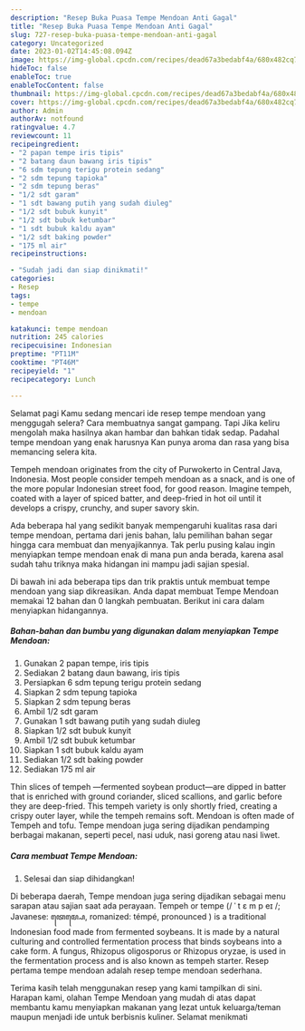 ```yaml
---
description: "Resep Buka Puasa Tempe Mendoan Anti Gagal"
title: "Resep Buka Puasa Tempe Mendoan Anti Gagal"
slug: 727-resep-buka-puasa-tempe-mendoan-anti-gagal
category: Uncategorized
date: 2023-01-02T14:45:08.094Z
image: https://img-global.cpcdn.com/recipes/dead67a3bedabf4a/680x482cq70/tempe-mendoan-foto-resep-utama.jpg
hideToc: false
enableToc: true
enableTocContent: false
thumbnail: https://img-global.cpcdn.com/recipes/dead67a3bedabf4a/680x482cq70/tempe-mendoan-foto-resep-utama.jpg
cover: https://img-global.cpcdn.com/recipes/dead67a3bedabf4a/680x482cq70/tempe-mendoan-foto-resep-utama.jpg
author: Admin
authorAv: notfound
ratingvalue: 4.7
reviewcount: 11
recipeingredient:
- "2 papan tempe iris tipis"
- "2 batang daun bawang iris tipis"
- "6 sdm tepung terigu protein sedang"
- "2 sdm tepung tapioka"
- "2 sdm tepung beras"
- "1/2 sdt garam"
- "1 sdt bawang putih yang sudah diuleg"
- "1/2 sdt bubuk kunyit"
- "1/2 sdt bubuk ketumbar"
- "1 sdt bubuk kaldu ayam"
- "1/2 sdt baking powder"
- "175 ml air"
recipeinstructions:

- "Sudah jadi dan siap dinikmati!"
categories:
- Resep
tags:
- tempe
- mendoan

katakunci: tempe mendoan 
nutrition: 245 calories
recipecuisine: Indonesian
preptime: "PT11M"
cooktime: "PT46M"
recipeyield: "1"
recipecategory: Lunch

---
```



Selamat pagi Kamu sedang mencari ide resep tempe mendoan yang menggugah selera? Cara membuatnya sangat gampang. Tapi Jika keliru mengolah maka hasilnya akan hambar dan bahkan tidak sedap. Padahal tempe mendoan yang enak harusnya Kan punya aroma dan rasa yang bisa memancing selera kita.


Tempeh mendoan originates from the city of Purwokerto in Central Java, Indonesia. Most people consider tempeh mendoan as a snack, and is one of the more popular Indonesian street food, for good reason. Imagine tempeh, coated with a layer of spiced batter, and deep-fried in hot oil until it develops a crispy, crunchy, and super savory skin.

Ada beberapa hal yang sedikit banyak mempengaruhi kualitas rasa dari tempe mendoan, pertama dari jenis bahan, lalu pemilihan bahan segar hingga cara membuat dan menyajikannya. Tak perlu pusing kalau ingin menyiapkan tempe mendoan enak di mana pun anda berada, karena asal sudah tahu triknya maka hidangan ini mampu jadi sajian spesial.


Di bawah ini ada beberapa tips dan trik praktis untuk membuat tempe mendoan yang siap dikreasikan. Anda dapat membuat Tempe Mendoan memakai 12 bahan dan 0 langkah pembuatan. Berikut ini cara dalam menyiapkan hidangannya.

<!--inarticleads1-->

##### Bahan-bahan dan bumbu yang digunakan dalam menyiapkan Tempe Mendoan:

1. Gunakan 2 papan tempe, iris tipis
1. Sediakan 2 batang daun bawang, iris tipis
1. Persiapkan 6 sdm tepung terigu protein sedang
1. Siapkan 2 sdm tepung tapioka
1. Siapkan 2 sdm tepung beras
1. Ambil 1/2 sdt garam
1. Gunakan 1 sdt bawang putih yang sudah diuleg
1. Siapkan 1/2 sdt bubuk kunyit
1. Ambil 1/2 sdt bubuk ketumbar
1. Siapkan 1 sdt bubuk kaldu ayam
1. Sediakan 1/2 sdt baking powder
1. Sediakan 175 ml air


Thin slices of tempeh —fermented soybean product—are dipped in batter that is enriched with ground coriander, sliced scallions, and garlic before they are deep-fried. This tempeh variety is only shortly fried, creating a crispy outer layer, while the tempeh remains soft. Mendoan is often made of Tempeh and tofu. Tempe mendoan juga sering dijadikan pendamping berbagai makanan, seperti pecel, nasi uduk, nasi goreng atau nasi liwet. 

<!--inarticleads2-->

##### Cara membuat Tempe Mendoan:


1. Selesai dan siap dihidangkan!

Di beberapa daerah, Tempe mendoan juga sering dijadikan sebagai menu sarapan atau sajian saat ada perayaan. Tempeh or tempe (/ ˈ t ɛ m p eɪ /; Javanese: ꦠꦺꦩ꧀ꦥꦺ, romanized: témpé, pronounced ) is a traditional Indonesian food made from fermented soybeans. It is made by a natural culturing and controlled fermentation process that binds soybeans into a cake form. A fungus, Rhizopus oligosporus or Rhizopus oryzae, is used in the fermentation process and is also known as tempeh starter. Resep pertama tempe mendoan adalah resep tempe mendoan sederhana. 

Terima kasih telah menggunakan resep yang kami tampilkan di sini. Harapan kami, olahan Tempe Mendoan yang mudah di atas dapat membantu kamu menyiapkan makanan yang lezat untuk keluarga/teman maupun menjadi ide untuk berbisnis kuliner. Selamat menikmati
